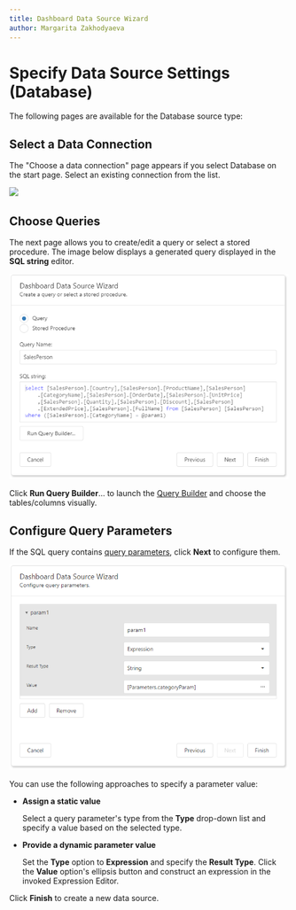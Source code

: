 ```yaml
---
title: Dashboard Data Source Wizard
author: Margarita Zakhodyaeva
---
```

# Specify Data Source Settings (Database)

The following pages are available for the Database source type:

## Select a Data Connection

The "Choose a data connection" page appears if you select Database on the start page. Select an existing connection from the list.

![](../../../../images/dashboard-data-source-wizard-сhoose-a-data-connection.png)

## Choose Queries
The next page allows you to create/edit a query or select a stored procedure. The image below displays a generated query displayed in the **SQL string** editor.

 ![](../../../../images/dashboard-data-source-wizard-create-a-query.png)

 Click **Run Query Builder**... to launch the [Query Builder](../query-builder.md) and choose the tables/columns visually.

 ## Configure Query Parameters
 If the SQL query contains [query parameters](../working-with-sql-data-sources/pass-query-parameters.md), click **Next** to configure them.

![](../../../../images/dashboard-data-source-wizard-configure-query-parameters.png)

You can use the following approaches to specify a parameter value:

* **Assign a static value** 

  Select a query parameter's type from the **Type** drop-down list and specify a value based on the selected type.

* **Provide a dynamic parameter value**

  Set the **Type** option to **Expression** and specify the **Result Type**. Click the **Value** option's ellipsis button and construct an expression in the invoked Expression Editor.

Click **Finish** to create a new data source.


